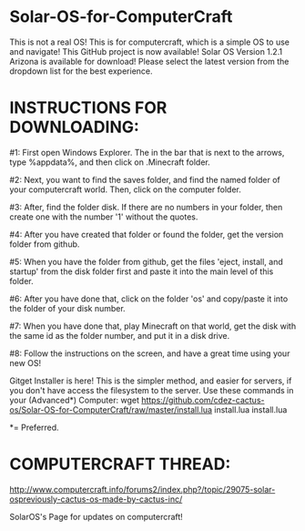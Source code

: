 # Solar-OS-for-ComputerCraft
This is not a real OS! This is for computercraft, which is a simple OS to use and navigate!
This GitHub project is now available! 
Solar OS Version 1.2.1 Arizona is available for download!
Please select the latest version from the dropdown list for the best experience.
# INSTRUCTIONS FOR DOWNLOADING:
#1: First open Windows Explorer. The in the bar that is next to the arrows, type %appdata%, and then click on .Minecraft folder.

#2: Next, you want to find the saves folder, and find the named folder of your computercraft world. Then, click on the computer folder.

#3: After, find the folder disk. If there are no numbers in your folder, then create one with the number '1' without the quotes.

#4: After you have created that folder or found the folder, get the version folder from github.

#5: When you have the folder from github, get the files 'eject, install, and startup' from the disk folder first and paste it into the main level of this folder.

#6: After you have done that, click on the folder 'os' and copy/paste it into the folder of your disk number.

#7: When you have done that, play Minecraft on that world, get the disk with the same id as the folder number, and put it in a disk drive.

#8: Follow the instructions on the screen, and have a great time using your new OS!

Gitget Installer is here! This is the simpler method, and easier for servers, if you don't have access the filesystem to the server.
Use these commands in your (Advanced*) Computer:
wget https://github.com/cdez-cactus-os/Solar-OS-for-ComputerCraft/raw/master/install.lua install.lua
install.lua

*= Preferred.


# COMPUTERCRAFT THREAD:
http://www.computercraft.info/forums2/index.php?/topic/29075-solar-ospreviously-cactus-os-made-by-cactus-inc/

SolarOS's Page for updates on computercraft!
